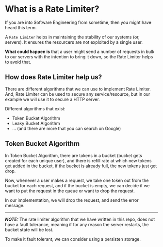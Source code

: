 # What is a Rate Limiter?

If you are into Software Engineering from sometime, then you might have heard this term.

A `Rate Limiter` helps in maintaining the stability of our systems (or, servers). It ensures the resourcers are not exploited by a single user.

**What could happen is** that a user might send a number of requests in bulk to our servers with the intention to bring it down, so the Rate Limiter helps to avoid that.

## How does Rate Limiter help us?

There are different algorithms that we can use to implement Rate Limiter. And, Rate Limiter can be used to secure any service/resource, but in our example we will use it to secure a HTTP server.

Different algorithms that exist:

- Token Bucket Algorithm
- Leaky Bucket Algorithm
- ... (and there are more that you can search on Google)

## Token Bucket Algorithm

In Token Bucket Algorithm, there are tokens in a bucket (bucket gets created for each unique user), and there is refill rate at which new tokens get added in the bucket, if the bucket is already full, the new tokens just get drop.

Now, whenever a user makes a request, we take one token out from the bucket for each request, and if the bucket is empty, we can decide if we want to put the request in the queue or want to drop the request.

In our implementation, we will drop the request, and send the error message.

---

**_NOTE:_** The rate limiter algorithm that we have written in this repo, does not have a fault tolerance, meaning if for any reason the server restarts, the bucket state will be lost.

To make it fault tolerant, we can consider using a persisten storage.
